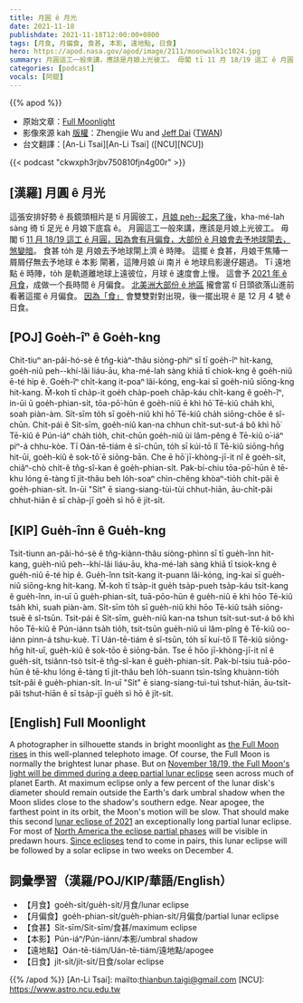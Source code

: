 ```yaml
---
title: 月圓 ê 月光
date: 2021-11-18
publishdate: 2021-11-18T12:00:00+0800
tags: [月食, 月偏食, 食甚, 本影, 遠地點, 日食]
hero: https://apod.nasa.gov/apod/image/2111/moonwalk1c1024.jpg
summary: 月圓這工一般來講，應該是月娘上光彼工。 毋閣 tī 11 月 18/19 這工 ê 月圓，因為會有月偏食，大部份 ê 月娘會去予地球閘去，煞變暗。
categories: [podcast]
vocals: [阿錕]
---
```


{{% apod %}}

- 原始文章：[Full Moonlight](https://apod.nasa.gov/apod/ap211118.html)
- 影像來源 kah [版權][copyright]：Zhengjie Wu and [Jeff Dai](http://www.twanight.org/Dai) ([TWAN](http://www.twanight.org/))
- 台文翻譯：[An-Li Tsai][An-Li Tsai] ([NCU][NCU])

{{< podcast "ckwxph3rjbv750810fjn4g00r" >}}

## [漢羅] 月圓 ê 月光
這張安排好勢 ê 長鏡頭相片是 tī 月圓彼工，[月娘 peh--起來了後][the Full Moon rises]，kha-mé-lah sàng 徛 tī 足光 ê 月娘下底翕 ê。
月圓這工一般來講，應該是月娘上光彼工。
毋閣 tī [11 月 18/19 這工 ê 月圓，因為會有月偏食，大部份 ê 月娘會去予地球閘去，煞變暗][November 18/19, the Full Moon's light will be dimmed during a deep partial lunar eclipse]。
食甚 to̍h 是 月娘去予地球閘上濟 ê 時陣。
這擺 ê 食甚，月娘干焦賰一屑屑仔無去予地球 ê 本影 閘著，這陣月娘 ùi 南爿 ê 地球烏影邊仔趨過。
Tī 遠地點 ê 時陣，to̍h 是軌道離地球上遠彼位，月球 ê 速度會上慢。
這會予 [2021 年 ê 月食][lunar eclipse of 2021]，成做一个長時間 ê 月偏食。
[北美洲大部份 ê 地區][North America the eclipse partial phases] 攏會當 tī 日頭欲落山進前看著這擺 ê 月偏食。
[因為「食」][Since eclipses t] 會雙雙對對出現，後一擺出現 ê 是 12 月 4 號 ê 日食。

## [POJ] Goe̍h-îⁿ ê Goe̍h-kng
Chit-tiuⁿ an-pâi-hó-sè ê tn̂g-kiàⁿ-thâu siòng-phìⁿ sī tī goe̍h-îⁿ hit-kang, goe̍h-niû peh--khí-lâi liáu-āu, kha-mé-lah sàng khiā tī chiok-kng ê goe̍h-niû ē-té hip ê.
Goe̍h-îⁿ chi̍t-kang it-poaⁿ lâi-kóng, eng-kai sī goe̍h-niû siōng-kng hit-kang.
M̄-koh tī cha̍p-it goe̍h cha̍p-poeh cha̍p-káu chi̍t-kang ê goe̍h-îⁿ, in-ūi ū goe̍h-phian-si̍t, tōa-pō͘-hūn ê goe̍h-niû ē khì hō͘ Tē-kiû cha̍h khì, soah piàn-àm.
Si̍t-sīm to̍h sī goe̍h-niû khì hō͘ Tē-kiû cha̍h siōng-chōe ê sî-chūn.
Chit-pái ê Si̍t-sīm, goe̍h-niû kan-na chhun chi̍t-sut-sut-á bô khì hō͘ Tē-kiû ê Pún-iáⁿ cha̍h tio̍h, chit-chūn goe̍h-niû ùi lâm-pêng ê Tē-kiû o͘-iáⁿ piⁿ-á chhu-kòe.
Tī Oán-tē-tiám ê sî-chūn, to̍h sī kúi-tō lî Tē-kiû siōng-hn̄g hit-ūi, goe̍h-kiû ê sok-tō͘ ē siōng-bān.
Che ē hō͘ jī-khòng-jī-it nî ê goe̍h-si̍t, chiâⁿ-chò chi̍t-ê tn̂g-sî-kan ê goe̍h-phian-si̍t.
Pak-bí-chiu tōa-pō͘-hūn ê tē-khu lóng ē-tàng tī ji̍t-thâu beh lo̍h-soaⁿ chìn-chêng khòaⁿ-tio̍h chi̍t-pâi ê goe̍h-phian-si̍t.
In-ūi "Si̍t" ē siang-siang-tùi-tùi chhut-hiān, āu-chi̍t-pâi chhut-hiān ê sī cha̍p-jī goe̍h sì hō ê ji̍t-si̍t.

## [KIP] Gue̍h-înn ê Gue̍h-kng
Tsit-tiunn an-pâi-hó-sè ê tn̂g-kiànn-thâu siòng-phìnn sī tī gue̍h-înn hit-kang, gue̍h-niû peh--khí-lâi liáu-āu, kha-mé-lah sàng khiā tī tsiok-kng ê gue̍h-niû ē-té hip ê.
Gue̍h-înn tsi̍t-kang it-puann lâi-kóng, ing-kai sī gue̍h-niû siōng-kng hit-kang.
M̄-koh tī tsa̍p-it gue̍h tsa̍p-pueh tsa̍p-káu tsi̍t-kang ê gue̍h-înn, in-uī ū gue̍h-phian-si̍t, tuā-pōo-hūn ê gue̍h-niû ē khì hōo Tē-kiû tsa̍h khì, suah piàn-àm.
Si̍t-sīm to̍h sī gue̍h-niû khì hōo Tē-kiû tsa̍h siōng-tsuē ê sî-tsūn.
Tsit-pái ê Si̍t-sīm, gue̍h-niû kan-na tshun tsi̍t-sut-sut-á bô khì hōo Tē-kiû ê Pún-iánn tsa̍h tio̍h, tsit-tsūn gue̍h-niû uì lâm-pîng ê Tē-kiû oo-iánn pinn-á tshu-kuè.
Tī Uán-tē-tiám ê sî-tsūn, to̍h sī kuí-tō lî Tē-kiû siōng-hn̄g hit-uī, gue̍h-kiû ê sok-tōo ē siōng-bān.
Tse ē hōo jī-khòng-jī-it nî ê gue̍h-si̍t, tsiânn-tsò tsi̍t-ê tn̂g-sî-kan ê gue̍h-phian-si̍t.
Pak-bí-tsiu tuā-pōo-hūn ê tē-khu lóng ē-tàng tī ji̍t-thâu beh lo̍h-suann tsìn-tsîng khuànn-tio̍h tsi̍t-pâi ê gue̍h-phian-si̍t.
In-uī "Si̍t" ē siang-siang-tuì-tuì tshut-hiān, āu-tsi̍t-pâi tshut-hiān ê sī tsa̍p-jī gue̍h sì hō ê ji̍t-si̍t.

## [English] Full Moonlight
A photographer in silhouette stands in bright moonlight as [the Full Moon rises][the Full Moon rises] in this well-planned telephoto image.
Of course, the Full Moon is normally the brightest lunar phase.
But on [November 18/19, the Full Moon's light will be dimmed during a deep partial lunar eclipse][November 18/19, the Full Moon's light will be dimmed during a deep partial lunar eclipse] seen across much of planet Earth.
At maximum eclipse only a few percent of the lunar disk's diameter should remain outside the Earth's dark umbral shadow when the Moon slides close to the shadow's southern edge.
Near apogee, the farthest point in its orbit, the Moon's motion will be slow.
That should make this second [lunar eclipse of 2021][lunar eclipse of 2021] an exceptionally long partial lunar eclipse.
For most of [North America the eclipse partial phases][North America the eclipse partial phases] will be visible in predawn hours.
[Since eclipses][Since eclipses e] tend to come in pairs, this lunar eclipse will be followed by a solar eclipse in two weeks on December 4.

## 詞彙學習（漢羅/POJ/KIP/華語/English）
- 【月食】goe̍h-si̍t/gue̍h-si̍t/月食/lunar eclipse
- 【月偏食】goe̍h-phian-si̍t/gue̍h-phian-si̍t/月偏食/partial lunar eclipse
- 【食甚】Si̍t-sīm/Si̍t-sīm/食甚/maximum eclipse
- 【本影】Pún-iáⁿ/Pún-iánn/本影/umbral shadow
- 【遠地點】Oán-tē-tiám/Uán-tē-tiám/遠地點/apogee
- 【日食】ji̍t-si̍t/ji̍t-si̍t/日食/solar eclipse


{{% /apod %}}
[An-Li Tsai]: mailto:thianbun.taigi@gmail.com
[NCU]: https://www.astro.ncu.edu.tw

[copyright]: https://apod.nasa.gov/apod/fap/lib/about_apod.html#srapply

[the Full Moon rises]:https://solarsystem.nasa.gov/news/2075/full-moon-guide-november-december-2021/
[November 18/19, the Full Moon's light will be dimmed during a deep partial lunar eclipse]:https://moon.nasa.gov/news/168/an-almost-total-lunar-eclipse/
[lunar eclipse of 2021]:http://eclipsewise.com/lunar/LEprime/2001-2100/LE2021Nov19Pprime.html
[North America the eclipse partial phases]:https://earthsky.org/astronomy-essentials/partial-lunar-eclipse-november-19-2021/
[Since eclipses e]:https://apod.nasa.gov/apod/ap210612.html
[Since eclipses t]:https://apod.tw/daily/20210612/
